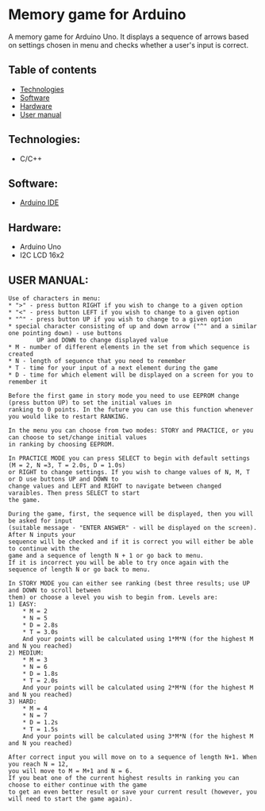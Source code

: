 # Memory game for Arduino
<p>
	A memory game for Arduino Uno. It displays a sequence of arrows based on settings chosen in menu and checks whether a user's input is correct.
</p>

## Table of contents
* [Technologies](#technologies)
* [Software](#software)
* [Hardware](#hardware)
* [User manual](#user-manual)

## Technologies:
* C/C++

## Software:
* [Arduino IDE](https://www.arduino.cc/en/Guide)
	
## Hardware:
* Arduino Uno
* I2C LCD 16x2
	
## USER MANUAL:

	Use of characters in menu:
	* ">" - press button RIGHT if you wish to change to a given option
	* "<" - press button LEFT if you wish to change to a given option
	* "^" - press button UP if you wish to change to a given option
	* special character consisting of up and down arrow ("^" and a similar one pointing down) - use buttons 
			UP and DOWN to change displayed value
	* M - number of different elements in the set from which sequence is created
	* N - length of seguence that you need to remember
	* T - time for your input of a next element during the game
	* D - time for which element will be displayed on a screen for you to remember it

	Before the first game in story mode you need to use EEPROM change (press button UP) to set the initial values in
	ranking to 0 points. In the future you can use this function whenever you would like to restart RANKING.

	In the menu you can choose from two modes: STORY and PRACTICE, or you can choose to set/change initial values 
	in ranking by choosing EEPROM.

	In PRACTICE MODE you can press SELECT to begin with default settings (M = 2, N =3, T = 2.0s, D = 1.0s)
	or RIGHT to change settings. If you wish to change values of N, M, T or D use buttons UP and DOWN to 
	change values and LEFT and RIGHT to navigate between changed varaibles. Then press SELECT to start
	the game.

	During the game, first, the sequence will be displayed, then you will be asked for input 
	(suitable message - "ENTER ANSWER" - will be displayed on the screen). After N inputs your
	sequence will be checked and if it is correct you will either be able to continue with the 
	game and a sequence of length N + 1 or go back to menu.
	If it is incorrect you will be able to try once again with the sequence of length N or go back to menu.

	In STORY MODE you can either see ranking (best three results; use UP and DOWN to scroll between 
	them) or choose a level you wish to begin from. Levels are:
	1) EASY:
		* M = 2
		* N = 5
		* D = 2.8s
		* T = 3.0s
		And your points will be calculated using 1*M*N (for the highest M and N you reached)
	2) MEDIUM:
		* M = 3
		* N = 6
		* D = 1.8s
		* T = 2.0s
		And your points will be calculated using 2*M*N (for the highest M and N you reached)
	3) HARD:
		* M = 4
		* N = 7
		* D = 1.2s
		* T = 1.5s
		And your points will be calculated using 3*M*N (for the highest M and N you reached)

	After correct input you will move on to a sequence of length N+1. When you reach N = 12, 
	you will move to M = M+1 and N = 6.
	If you beat one of the current highest results in ranking you can choose to either continue with the game
	to get an even better result or save your current result (however, you will need to start the game again).
